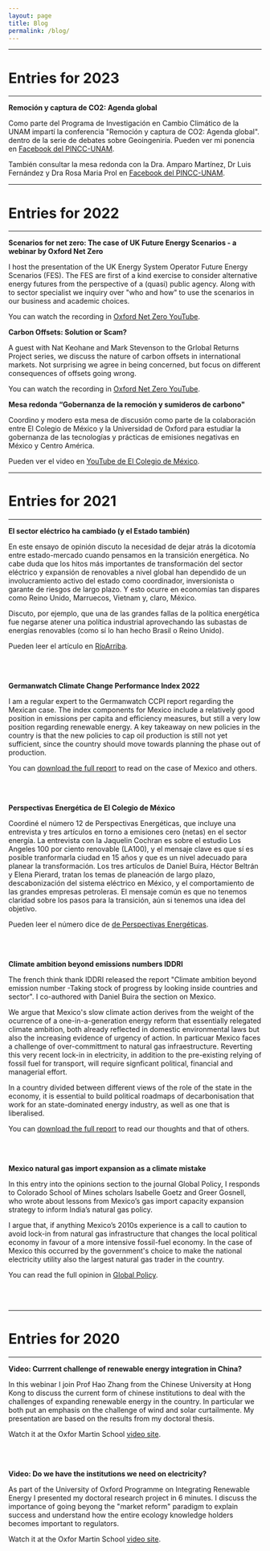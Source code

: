 ```yaml
---
layout: page
title: Blog
permalink: /blog/
---
```


****
# Entries for 2023

****
**Remoción y captura de CO2: Agenda global**

Como parte del Programa de Investigación en Cambio Climático de la UNAM impartí la conferencia "Remoción y captura de CO2: Agenda global". dentro de la serie de debates sobre Geoingeniría. Pueden ver mi ponencia en <a href="https://fb.watch/kypprxif5G/"> Facebook del PINCC-UNAM</a>.

También consultar la mesa redonda con la Dra. Amparo Martínez, Dr Luis Fernández y Dra Rosa Maria Prol en <a href="https://fb.watch/kyptHM_QSI/"> Facebook del PINCC-UNAM</a>.

****
# Entries for 2022

****
**Scenarios for net zero: The case of UK Future Energy Scenarios - a webinar by Oxford Net Zero**

I host the presentation of the UK Energy System Operator Future Energy Scenarios (FES). The FES are first of a kind exercise to consider alternative energy futures from the perspective of a (quasi) public agency. Along with to sector specialist we inquiry over "who and how" to use the scenarios in our business and academic choices.

You can watch the recording in <a href="https://www.youtube.com/watch?v=f9BHjLJ9Rzc"> Oxford Net Zero YouTube</a>.

**Carbon Offsets: Solution or Scam?**

A guest with Nat Keohane and Mark Stevenson to the Grlobal Returns Project series, we discuss the nature of carbon offsets in international markets. Not surprising we agree in being concerned, but focus on different consequences of offsets going wrong.

You can watch the recording in <a href="https://www.youtube.com/watch?v=4JUWRIhaE2I"> Oxford Net Zero YouTube</a>.

**Mesa redonda “Gobernanza de la remoción y sumideros de carbono"**

Coordino y modero esta mesa de discusión como parte de la colaboración entre El Colegio de México y la Universidad de Oxford para estudiar la gobernanza de las tecnologías y prácticas de emisiones negativas en México y Centro América.

Pueden ver el video en  <a href="https://rioarriba.mx/articulo.php?iden=el-sector-electrico-ha-cambiado-y-el-estado-tambien">YouTube de El Colegio de México</a>.


****
# Entries for 2021

****
**El sector eléctrico ha cambiado (y el Estado también)**

En este ensayo de opinión discuto la necesidad de dejar atrás la dicotomía entre estado-mercado cuando pensamos en la transición energética. No cabe duda que los hitos más importantes de transformación del sector eléctrico y expansión de renovables a nivel global han dependido de un involucramiento activo del estado como coordinador, inversionista o garante de riesgos de largo plazo. Y esto ocurre en economías tan dispares como Reino Unido, Marruecos, Vietnam y, claro, México.

Discuto, por ejemplo, que una de las grandes fallas de la política energética fue negarse atener una política industrial aprovechando las subastas de energías renovables (como sí lo han hecho Brasil o Reino Unido).

Pueden leer el artículo en <a href="https://rioarriba.mx/articulo.php?iden=el-sector-electrico-ha-cambiado-y-el-estado-tambien">RíoArriba</a>.

<br />
<br />

**Germanwatch Climate Change Performance Index 2022**

I am a regular  expert to the Germanwatch CCPI report regarding the Mexican case. The index components for Mexico include a relatively good position in emissions per capita and efficiency measures, but still a very low position regarding renewable energy. A key takeaway on new policies in the country is that the new policies to cap oil production is still not yet sufficient, since the country should move towards planning the phase out of production.

You can <a href="https://www.germanwatch.org/en/CCPI">download the full report</a> to read on the case of Mexico and others.

<br />
<br />

**Perspectivas Energética de El Colegio de México**

Coordiné el número 12 de Perspectivas Energéticas, que incluye una entrevista y tres artículos en torno a emisiones cero (netas) en el sector energía. La entrevista con la Jaquelin Cochran es sobre el estudio Los Angeles 100 por ciento renovable (LA100), y el mensaje clave es que sí es posible tranformarla ciudad en 15 años y que es un nivel adecuado para planear la transformación. Los tres artículos de Daniel Buira, Héctor Beltrán y Elena Pierard, tratan los temas de planeación de largo plazo, descabonización del sistema eléctrico en México, y el comportamiento de las grandes empresas petroleras. El mensaje común es que no tenemos claridad sobre los pasos para la transición, aún si tenemos una idea del objetivo.

Pueden leer el número dice de <a href="https://programaenergia.colmex.mx/wp-content/uploads/2021/10/Perspectivas-energeticas-12.pdf"> de Perspectivas Energéticas</a>.

<br />
<br />

**Climate ambition beyond emissions numbers IDDRI**

The french think thank IDDRI released the report "Climate ambition beyond emission number -Taking stock of progress by looking inside countries and sector". I co-authored with Daniel Buira the section on Mexico.

We argue that Mexico's slow climate action derives from the weight of the ocurrence of a one-in-a-generation energy reform that essentially relegated climate ambition, both already reflected in domestic environmental laws but also the increasing evidence of urgency of action. In particuar Mexico faces a challenge of over-committment to natural gas infraestructure. Reverting this very recent lock-in in electricity, in addition to the pre-existing relying of fossil fuel for transport, will require signficant political, financial and managerial effort.

In a country divided between different views of the role of the state in the economy, it is essential to build political roadmaps of decarbonisation that work for an state-dominated energy industry, as well as one that is liberalised.

You can <a href="https://www.iddri.org/en/publications-and-events/report/climate-ambition-beyond-emission-numbers-taking-stock-progress">download the full report</a> to read our thoughts and that of others.

<br />
<br />

**Mexico natural gas import expansion as a climate mistake**

In this entry into the opinions section to the journal Global Policy, I
responds to Colorado School of Mines scholars Isabelle Goetz and Greer Gosnell, who wrote about lessons from Mexico’s gas import capacity expansion strategy to inform India’s natural gas policy.

I argue that, if anything Mexico’s 2010s experience is a call to caution to avoid lock-in from natural gas infrastructure that changes the local political economy in favour of a more intensive fossil-fuel economy. In the case of Mexico this occurred by the government's choice to make the national electricity utility also the largest natural gas trader in the country.

You can read the full opinion in <a href="https://www.globalpolicyjournal.com/blog/11/08/2021/rejoinder-lessons-mexicos-gas-expansion-india-and-other-emerging-economies">Global Policy</a>.

<br />
<br />

****
# Entries for 2020

****

**Video: Currrent challenge of renewable energy integration in China?**

In this webinar I join Prof Hao Zhang from the Chinese University at Hong Kong to discuss the current form of chinese institutions to deal with the challenges of expanding renewable energy in the country. In particular we both put an emphasis on the challenge of wind and solar curtailmente. My presentation are based on the results from my doctoral thesis.

Watch it at the Oxfor Martin School <a href="https://www.youtube.com/watch?v=hJPmWGXpcKo">video site</a>.

<br />
<br />

**Video: Do we have the institutions we need on electricity?**

As part of the University of Oxford Programme on Integrating Renewable Energy I presented my doctoral research project in 6 minutes. I discuss the importance of going beyong the "market reform" paradigm to explain success and understand how the entire ecology knowledge holders becomes important to regulators.

Watch it at the Oxfor Martin School <a href="https://www.youtube.com/watch?v=xjIcWpTFGr8">video site</a>.

<br />
<br />
